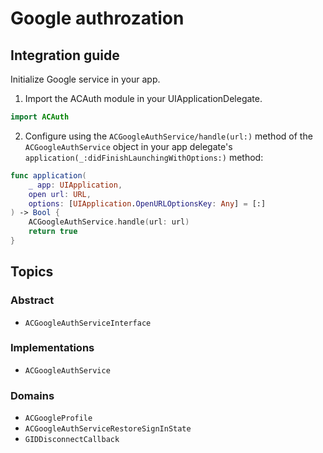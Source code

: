 # Google authrozation

## Integration guide
Initialize Google service in your app.
1. Import the ACAuth module in your UIApplicationDelegate.
```swift 
import ACAuth
```

2. Configure using the ``ACGoogleAuthService/handle(url:)`` method of the ``ACGoogleAuthService`` object in your app delegate's `application(_:didFinishLaunchingWithOptions:)` method:

```swift 
func application(
    _ app: UIApplication,
    open url: URL,
    options: [UIApplication.OpenURLOptionsKey: Any] = [:]
) -> Bool {
    ACGoogleAuthService.handle(url: url)
    return true
}
```

## Topics

### Abstract
- ``ACGoogleAuthServiceInterface``

### Implementations 
- ``ACGoogleAuthService``

### Domains
- ``ACGoogleProfile``
- ``ACGoogleAuthServiceRestoreSignInState``
- ``GIDDisconnectCallback``
